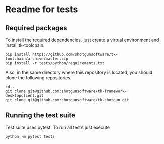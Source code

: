 Readme for tests
================

Required packages
-----------------
To install the required dependencies, just create a virtual environment and install tk-toolchain.

```shell
pip install https://github.com/shotgunsoftware/tk-toolchain/archive/master.zip
pip install -r tests/python/requirements.txt
```

Also, in the same directory where this repository is located, you should clone the following repositories.

```shell
cd..
git clone git@github.com:shotgunsoftware/tk-framework-desktopclient.git
git clone git@github.com:shotgunsoftware/tk-shotgun.git
```

Running the test suite
-----------------------
Test suite uses pytest. To run all tests just execute

```shell
python -m pytest tests
```
